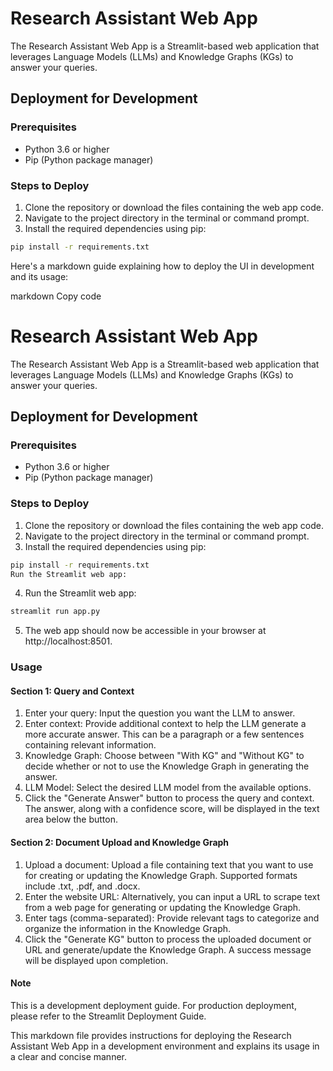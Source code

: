 # Research Assistant Web App 

The Research Assistant Web App is a Streamlit-based web application that leverages Language Models (LLMs) and Knowledge Graphs (KGs) to answer your queries.

## Deployment for Development

### Prerequisites

- Python 3.6 or higher
- Pip (Python package manager)

### Steps to Deploy

1. Clone the repository or download the files containing the web app code.
2. Navigate to the project directory in the terminal or command prompt.
3. Install the required dependencies using pip:

```bash
pip install -r requirements.txt
```


Here's a markdown guide explaining how to deploy the UI in development and its usage:

markdown
Copy code
# Research Assistant Web App

The Research Assistant Web App is a Streamlit-based web application that leverages Language Models (LLMs) and Knowledge Graphs (KGs) to answer your queries.

## Deployment for Development

### Prerequisites

- Python 3.6 or higher
- Pip (Python package manager)

### Steps to Deploy

1. Clone the repository or download the files containing the web app code.
2. Navigate to the project directory in the terminal or command prompt.
3. Install the required dependencies using pip:

```bash
pip install -r requirements.txt
Run the Streamlit web app:
```

4. Run the Streamlit web app:

```bash
streamlit run app.py
```

5. The web app should now be accessible in your browser at http://localhost:8501.

### Usage
#### Section 1: Query and Context
1. Enter your query: Input the question you want the LLM to answer.
2. Enter context: Provide additional context to help the LLM generate a more accurate answer. This can be a paragraph or a few sentences containing relevant information.
3. Knowledge Graph: Choose between "With KG" and "Without KG" to decide whether or not to use the Knowledge Graph in generating the answer.
4. LLM Model: Select the desired LLM model from the available options.
5. Click the "Generate Answer" button to process the query and context. The answer, along with a confidence score, will be displayed in the text area below the button.

#### Section 2: Document Upload and Knowledge Graph
1. Upload a document: Upload a file containing text that you want to use for creating or updating the Knowledge Graph. Supported formats include .txt, .pdf, and .docx.
2. Enter the website URL: Alternatively, you can input a URL to scrape text from a web page for generating or updating the Knowledge Graph.
3. Enter tags (comma-separated): Provide relevant tags to categorize and organize the information in the Knowledge Graph.
4. Click the "Generate KG" button to process the uploaded document or URL and generate/update the Knowledge Graph. A success message will be displayed upon completion.

#### Note
This is a development deployment guide. For production deployment, please refer to the Streamlit Deployment Guide.

This markdown file provides instructions for deploying the Research Assistant Web App in a development environment and explains its usage in a clear and concise manner.

